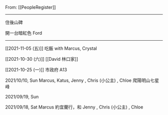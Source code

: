 From: [[PeopleRegister]]

---

住後山碑

開一台暗紅色 Ford

---

[[2021-11-05 (五)]] 吃飯 with Marcus, Crystal

[[2021-10-30 (六)]] [[David 林口家]]

[[2021-10-25 (一)]] 市政府 A13

2021/10/10, Sun Marcus, Katus, Jenny , Chris (小公主) , Chloe 爬陽明山七星峰

2021/09/19, Sun 

2021/09/18, Sat Marcus 約宜蘭行，和 Jenny , Chris (小公主) , Chloe